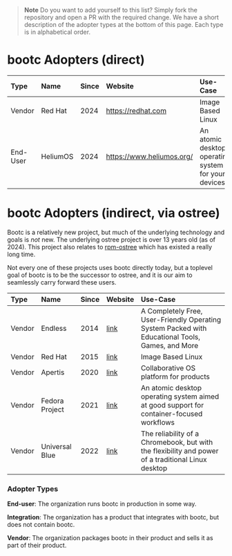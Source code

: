 
> **Note**
> Do you want to add yourself to this list? Simply fork the repository and open a PR with the required change.
> We have a short description of the adopter types at the bottom of this page. Each type is in alphabetical order. 

# bootc Adopters (direct)

| Type | Name | Since | Website | Use-Case |
|:-|:-|:-|:-|:-|
Vendor | Red Hat | 2024 | https://redhat.com | Image Based Linux 
End-User | HeliumOS | 2024 | https://www.heliumos.org/ | An atomic desktop operating system for your devices

# bootc Adopters (indirect, via ostree)

Bootc is a relatively new project, but much of the underlying technology and goals is *not* new.
The underlying ostree project is over 13 years old (as of 2024). This project also relates
to [rpm-ostree](https://github.com/coreos/rpm-ostree/) which has existed a really long time.

Not every one of these projects uses bootc directly today, but a toplevel goal of bootc
is to be the successor to ostree, and it is our aim to seamlessly carry forward these users.

| Type | Name | Since | Website | Use-Case |
|:-|:-|:-|:-|:-|
| Vendor | Endless | 2014 | [link](https://www.endlessos.org/os) | A Completely Free, User-Friendly Operating System Packed with Educational Tools, Games, and More
| Vendor | Red Hat | 2015 | [link](https://redhat.com) | Image Based Linux
| Vendor | Apertis | 2020 | [link](https://apertis.org) | Collaborative OS platform for products
| Vendor | Fedora Project | 2021 | [link](https://fedoraproject.org/atomic-desktops/) | An atomic desktop operating system aimed at good support for container-focused workflows
| Vendor | Universal Blue | 2022 | [link](https://universal-blue.org/) | The reliability of a Chromebook, but with the flexibility and power of a traditional Linux desktop

### Adopter Types

**End-user**: The organization runs bootc in production in some way.

**Integration**: The organization has a product that integrates with bootc, but does not contain bootc.

**Vendor**: The organization packages bootc in their product and sells it as part of their product.

